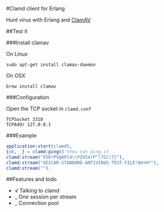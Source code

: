 #Clamd client for Erlang

Hunt virus with Erlang and [ClamAV](http://www.clamav.net/)

##Test it

###Install  clamav

On Linux

	sudo apt-get install clamav-daemon

On OSX

	brew install clamav

###Configuration

Open the TCP socket in `clamd.conf`

	TCPSocket 3310
	TCPAddr 127.0.0.1

###Example

```erlang
application:start(clamd),
{ok, _} = clamd:ping() %You can ping it
clamd:stream("X5O!P%@AP[4\\PZX54(P^)7CC)7}"),
clamd:stream("$EICAR-STANDARD-ANTIVIRUS-TEST-FILE!$H+H*"),
clamd:stream("").
```

##Features and todo

 * √ Talking to clamd
 * _ One session per stream
 * _ Connection pool